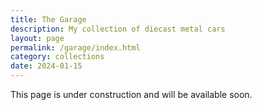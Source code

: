```yaml
---
title: The Garage
description: My collection of diecast metal cars
layout: page
permalink: /garage/index.html
category: collections
date: 2024-01-15
---
```


This page is under construction and will be available soon.